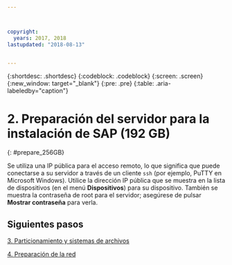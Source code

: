 ```yaml
---



copyright:
  years: 2017, 2018
lastupdated: "2018-08-13"


---
```


{:shortdesc: .shortdesc}
{:codeblock: .codeblock}
{:screen: .screen}
{:new_window: target="_blank"}
{:pre: .pre}
{:table: .aria-labeledby="caption"}

# 2. Preparación del servidor para la instalación de SAP (192 GB)
{: #prepare_256GB}

Se utiliza una IP pública para el acceso remoto, lo que significa que puede conectarse a su servidor a través de un cliente `ssh` (por ejemplo, PuTTY en Microsoft Windows). Utilice la dirección IP pública que se muestra en la lista de dispositivos (en el menú **Dispositivos**) para su dispositivo. También se muestra la contraseña de root para el servidor; asegúrese de pulsar **Mostrar contraseña** para verla.

## Siguientes pasos

 [3. Particionamiento y sistemas de archivos](/docs/infrastructure/sap-netweaver-rhel-qrg/rhel-partition-256GB.html#partition-256GB)

 [4. Preparación de la red](/docs/infrastructure/sap-netweaver-rhel-qrg/rhel-prepare-network.html#network)
